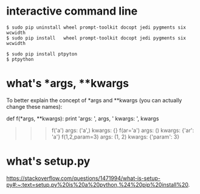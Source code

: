 
# interactive command line

    $ sudo pip uninstall wheel prompt-toolkit docopt jedi pygments six wcwidth
    $ sudo pip install   wheel prompt-toolkit docopt jedi pygments six wcwidth

    $ sudo pip install ptpyton
    $ ptpython

# what's *args, **kwargs

To better explain the concept of *args and **kwargs (you can actually change these names):

def f(*args, **kwargs):
   print 'args: ', args, ' kwargs: ', kwargs

>>> f('a')
args:  ('a',)  kwargs:  {}
>>> f(ar='a')
args:  ()  kwargs:  {'ar': 'a'}
>>> f(1,2,param=3)
args:  (1, 2)  kwargs:  {'param': 3}

# what's setup.py

https://stackoverflow.com/questions/1471994/what-is-setup-py#:~:text=setup.py%20is%20a%20python,%24%20pip%20install%20.
